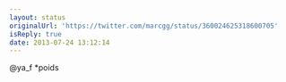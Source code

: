```yaml
---
layout: status
originalUrl: 'https://twitter.com/marcgg/status/360024625318600705'
isReply: true
date: 2013-07-24 13:12:14
---
```


@ya_f *poids
